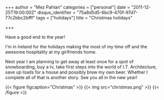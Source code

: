+++
author = "Mez Pahlan"
categories = ["personal"]
date = "2011-12-25T19:00:00Z"
disqus_identifier = "75a8d5d5-6bc9-470f-97d7-77c2bbc2bfff"
tags = ["holidays"]
title = "Christmas holidays"

+++

Have a good end to the year!

I'm in Ireland for the holidays making the most of my time off and the awesome hospitality at my girlfriends home.

Next year I am planning to get away at least once for a spot of snowboarding, buy a tv, take first steps into the world
of I.T. Architecture, save up loads for a house and possibly brew my own beer. Whether I complete all of that is another
story.
See you all in the new year!

{{< figure figcaption="Christmas" >}}
    {{< img src="christmas.png" >}}
{{< /figure >}}

<!--more-->
